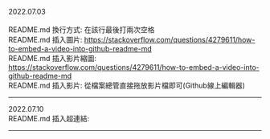 2022.07.03  
<br/>
README.md 換行方式: 在該行最後打兩次空格  
README.md 插入圖片: https://stackoverflow.com/questions/4279611/how-to-embed-a-video-into-github-readme-md  
README.md 插入影片縮圖: https://stackoverflow.com/questions/4279611/how-to-embed-a-video-into-github-readme-md  
README.md 插入影片: 從檔案總管直接拖放影片檔即可(Github線上編輯器)  
<hr/>
2022.07.10  
<br/>
README.md 插入超連結:<!--[顯示名稱](網址)-->
<hr/>
